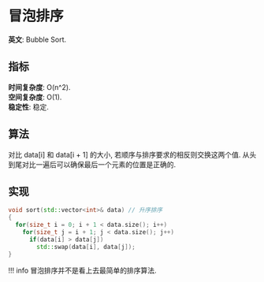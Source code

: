 # 冒泡排序

**英文**: Bubble Sort.  

## 指标

**时间复杂度**: O(n^2).  
**空间复杂度**: O(1).  
**稳定性**: 稳定.  

## 算法

对比 data[i] 和 data[i + 1] 的大小, 若顺序与排序要求的相反则交换这两个值. 从头到尾对比一遍后可以确保最后一个元素的位置是正确的.  

## 实现

```cpp
void sort(std::vector<int>& data) // 升序排序
{
  for(size_t i = 0; i + 1 < data.size(); i++)
    for(size_t j = i + 1; j < data.size(); j++)
      if(data[i] > data[j])
        std::swap(data[i], data[j]);
}
```

!!! info
    冒泡排序并不是看上去最简单的排序算法.  
